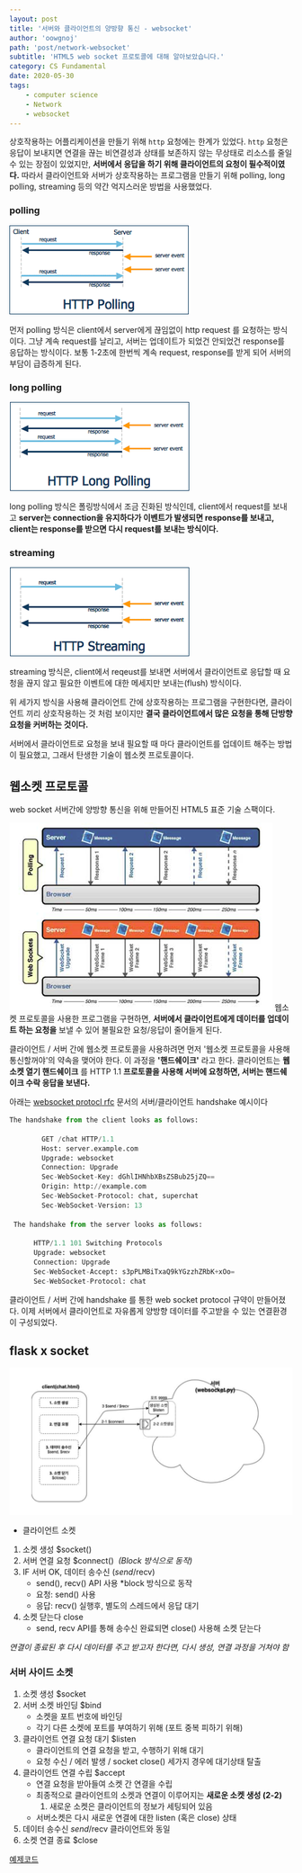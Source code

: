 ```yaml
---
layout: post
title: '서버와 클라이언트의 양방향 통신 - websocket'
author: 'oowgnoj'
path: 'post/network-websocket'
subtitle: 'HTML5 web socket 프로토콜에 대해 알아보았습니다.'
category: CS Fundamental
date: 2020-05-30
tags:
    - computer science
    - Network
    - websocket
---
```


상호작용하는 어플리케이션을 만들기 위해 `http` 요청에는 한계가 있었다. `http` 요청은 응답이 보내지면 연결을 끊는 비연결성과 상태를 보존하지 않는 무상태로 리소스를 줄일 수 있는 장점이 있었지만, **서버에서 응답을 하기 위해 클라이언트의 요청이 필수적이였다.** 따라서 클라이언트와 서버가 상호작용하는 프로그램을 만들기 위해 polling, long polling, streaming 등의 약간 억지스러운 방법을 사용했었다.

### polling

![OS](./../images/in-post/network/HttpPolling.gif)

먼저 polling 방식은 client에서 server에게 끊임없이 http request 를 요청하는 방식이다. 그냥 계속 request를 날리고, 서버는 업데이트가 되었건 안되었건 response를 응답하는 방식이다. 보통 1-2초에 한번씩 계속 request, response를 받게 되어 서버의 부담이 급증하게 된다.

### long polling

![OS](./../images/in-post/network/HttpLongPolling.gif)

long polling 방식은 폴링방식에서 조금 진화된 방식인데, client에서 request를 보내고 **server는 connection을 유지하다가 이벤트가 발생되면 response를 보내고, client는 response를 받으면 다시 request를 보내는 방식이다.**

### streaming

![OS](./../images/in-post/network/HttpStreaming.gif)

streaming 방식은, client에서 reqeust를 보내면 서버에서 클라이언트로 응답할 때 요청을 끊지 않고 필요한 이벤트에 대한 메세지만 보내는(flush) 방식이다.

위 세가지 방식을 사용해 클라이언트 간에 상호작용하는 프로그램을 구현한다면, 클라이언트 끼리 상호작용하는 것 처럼 보이지만 **결국 클라이언트에서 많은 요청을 통해 단방향 요청을 커버하는 것이다.**

서버에서 클라이언트로 요청을 보내 필요할 때 마다 클라이언트를 업데이트 해주는 방법이 필요했고, 그래서 탄생한 기술이 웹소켓 프로토콜이다.

## 웹소켓 프로토콜

web socket 서버간에 양방향 통신을 위해 만들어진 HTML5 표준 기술 스팩이다.

![OS](./../images/in-post/network/websocket-vs-ajax.png)
웹소켓 프로토콜을 사용한 프로그램을 구현하면, **서버에서 클라이언트에게 데이터를 업데이트 하는 요청을** 보낼 수 있어 불필요한 요청/응답이 줄어들게 된다.

클라이언트 / 서버 간에 웹소켓 프로토콜을 사용하려면 먼저 '웹소켓 프로토콜을 사용해 통신할꺼야'의 약속을 맺어야 한다. 이 과정을 **'핸드쉐이크'** 라고 한다. 클라이언트는 **웹소켓 열기 핸드쉐이크** 를 HTTP 1.1 **프로토콜을 사용해 서버에 요청하면, 서버는 핸드쉐이크 수락 응답을 보낸다.**

아래는 [websocket protocl rfc](https://tools.ietf.org/html/rfc6455) 문서의 서버/클라이언트 handshake 예시이다

```python
The handshake from the client looks as follows:

        GET /chat HTTP/1.1
        Host: server.example.com
        Upgrade: websocket
        Connection: Upgrade
        Sec-WebSocket-Key: dGhlIHNhbXBsZSBub25jZQ==
        Origin: http://example.com
        Sec-WebSocket-Protocol: chat, superchat
        Sec-WebSocket-Version: 13

 The handshake from the server looks as follows:

      HTTP/1.1 101 Switching Protocols
      Upgrade: websocket
      Connection: Upgrade
      Sec-WebSocket-Accept: s3pPLMBiTxaQ9kYGzzhZRbK+xOo=
      Sec-WebSocket-Protocol: chat
```

클라이언트 / 서버 간에 handshake 를 통한 web socket protocol 규약이 만들어졌다. 이제 서버에서 클라이언트로 자유롭게 양방향 데이터를 주고받을 수 있는 연결환경이 구성되었다.

## **flask x socket**

![socket.png](./../images/in-post/socket.png)

-   클라이언트 소켓

1. 소켓 생성 \$socket()
2. 서버 연결 요청 \$connect()  *(Block 방식으로 동작)*
3. IF 서버 OK, 데이터 송수신 ($send/$recv)
    - send(), recv() API 사용 \*block 방식으로 동작
    - 요청: send() 사용
    - 응답: recv() 실행후, 별도의 스레드에서 응답 대기
4. 소켓 닫는다 close
    - send, recv API를 통해 송수신 완료되면 close() 사용해 소켓 닫는다

_연결이 종료된 후 다시 데이터를 주고 받고자 한다면, 다시 생성, 연결 과정을 거쳐야 함_

### **서버 사이드 소켓**

1. 소켓 생성 \$socket
2. 서버 소켓 바인딩 \$bind
    - 소켓을 포트 번호에 바인딩
    - 각기 다른 소켓에 포트를 부여하기 위해 (포트 중복 피하기 위해)
3. 클라이언트 연결 요청 대기 \$listen
    - 클라이언트의 연결 요청을 받고, 수행하기 위해 대기
    - 요청 수신 / 에러 발생 / socket close() 세가지 경우에 대기상태 탈출
4. 클라이언트 연결 수립 \$accept
    - 연결 요청을 받아들여 소켓 간 연결을 수립
    - 최종적으로 클라이언트의 소켓과 연결이 이루어지는 **새로운 소켓 생성 (2-2)**
        1. 새로운 소켓은 클라이언트의 정보가 세팅되어 있음
    - 서버소켓은 다시 새로운 연결에 대한 listen (혹은 close) 상태
5. 데이터 송수신 $send/$recv 클라이언트와 동일
6. 소켓 연결 종료 \$close

[예제코드](https://github.com/oowgnoj/flask_socket)

